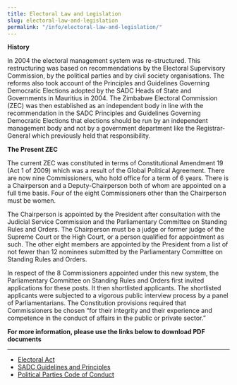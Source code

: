 ```yaml
---
title: Electoral Law and Legislation
slug: electoral-law-and-legislation
permalink: "/info/electoral-law-and-legislation/"
---
```


**History**

In 2004 the electoral management system was re-structured. This restructuring was based on recommendations by the Electoral Supervisory Commission, by the political parties and by civil society organisations. The reforms also took account of the Principles and Guidelines Governing Democratic Elections adopted by the SADC Heads of State and Governments in Mauritius in 2004. The Zimbabwe Electoral Commission (ZEC) was then established as an independent body in line with the recommendation in the SADC Principles and Guidelines Governing Democratic Elections that elections should be run by an independent management body and not by a government department like the Registrar-General which previously held that responsibility.

**The Present ZEC**

 

The current ZEC was constituted in terms of Constitutional Amendment 19 (Act 1 of 2009) which was a result of the Global Political Agreement. There are now nine Commissioners, who hold office for a term of 6 years. There is a Chairperson and a Deputy-Chairperson both of whom are appointed on a full time basis. Four of the eight Commissioners other than the Chairperson must be women.

The Chairperson is appointed by the President after consultation with the Judicial Service Commission and the Parliamentary Committee on Standing Rules and Orders. The Chairperson must be a judge or former judge of the Supreme Court or the High Court, or a person qualified for appointment as such. The other eight members are appointed by the President from a list of not fewer than 12 nominees submitted by the Parliamentary Committee on Standing Rules and Orders.

In respect of the 8 Commissioners appointed under this new system, the Parliamentary Committee on Standing Rules and Orders first invited applications for these posts. It then shortlisted applicants. The shortlisted applicants were subjected to a vigorous public interview process by a panel of Parliamentarians. The Constitution provisions required that Commissioners be chosen “for their integrity and their experience and competence in the conduct of affairs in the public or private sector.”

**For more information, please use the links below to download PDF documents**

------------------

- [Electoral Act](/file_archive/Zimbabwe_consolidated_electoral_act.pdf)
- [SADC Guidelines and Principles](/file_archive/Sadc_electoral_guidelines.pdf)
- [Political Parties Code of Conduct](/file_archive/electoral_code_of_conduct_for_political_parties_and_candidates_1.pdf)
